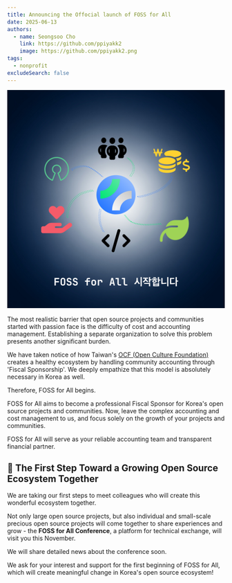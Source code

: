 ```yaml
---
title: Announcing the Offocial launch of FOSS for All
date: 2025-06-13
authors:
  - name: Seongsoo Cho
    link: https://github.com/ppiyakk2
    image: https://github.com/ppiyakk2.png
tags:
  - nonprofit
excludeSearch: false
---
```


![](./image.png)

The most realistic barrier that open source projects and communities started with passion face is the difficulty of cost and accounting management. Establishing a separate organization to solve this problem presents another significant burden.

We have taken notice of how Taiwan's [OCF (Open Culture Foundation)](https://ocf.tw) creates a healthy ecosystem by handling community accounting through 'Fiscal Sponsorship'. We deeply empathize that this model is absolutely necessary in Korea as well.

Therefore, FOSS for All begins.

FOSS for All aims to become a professional Fiscal Sponsor for Korea's open source projects and communities. Now, leave the complex accounting and cost management to us, and focus solely on the growth of your projects and communities.

FOSS for All will serve as your reliable accounting team and transparent financial partner.

## 🌱 The First Step Toward a Growing Open Source Ecosystem Together

We are taking our first steps to meet colleagues who will create this wonderful ecosystem together.

Not only large open source projects, but also individual and small-scale precious open source projects will come together to share experiences and grow - the **FOSS for All Conference**, a platform for technical exchange, will visit you this November.

We will share detailed news about the conference soon.

We ask for your interest and support for the first beginning of FOSS for All, which will create meaningful change in Korea's open source ecosystem!

